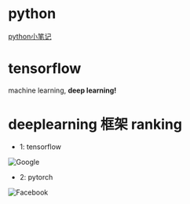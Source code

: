 # python
[python小笔记](http://www.python.org)

# tensorflow
machine learning,  **deep learning!**

# deeplearning 框架 ranking

* 1: tensorflow

![Google](https://github.com/dezhili/markdown01/blob/master/file01/tensorflow.jpg?raw=true)

* 2: pytorch

![Facebook](https://github.com/dezhili/markdown01/blob/master/file01/pytorch.jpg?raw=true)


